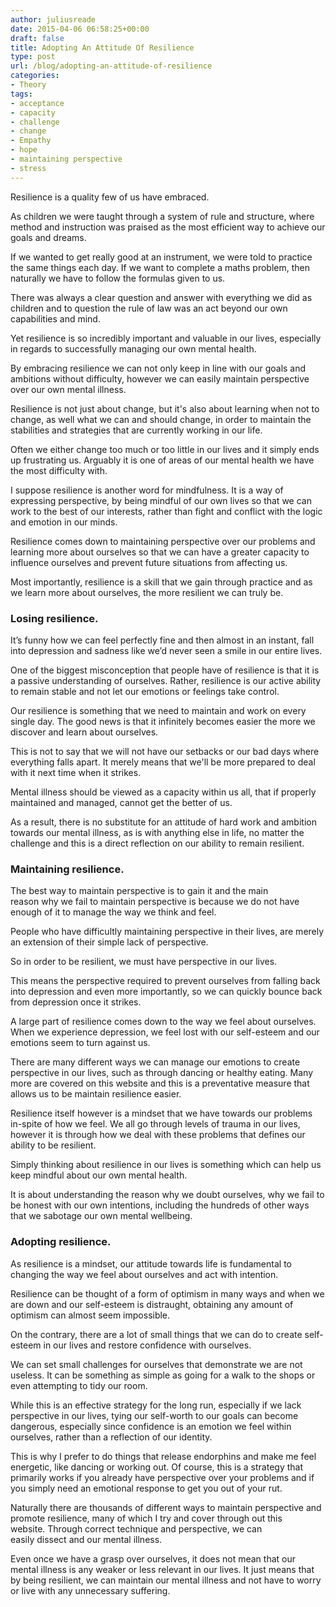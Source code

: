 ```yaml
---
author: juliusreade
date: 2015-04-06 06:58:25+00:00
draft: false
title: Adopting An Attitude Of Resilience
type: post
url: /blog/adopting-an-attitude-of-resilience
categories:
- Theory
tags:
- acceptance
- capacity
- challenge
- change
- Empathy
- hope
- maintaining perspective
- stress
---
```


Resilience is a quality few of us have embraced.

As children we were taught through a system of rule and structure, where method and instruction was praised as the most efficient way to achieve our goals and dreams.

If we wanted to get really good at an instrument, we were told to practice the same things each day. If we want to complete a maths problem, then naturally we have to follow the formulas given to us.

<!-- more -->

There was always a clear question and answer with everything we did as children and to question the rule of law was an act beyond our own capabilities and mind.

Yet resilience is so incredibly important and valuable in our lives, especially in regards to successfully managing our own mental health.

By embracing resilience we can not only keep in line with our goals and ambitions without difficulty, however we can easily maintain perspective over our own mental illness.

Resilience is not just about change, but it's also about learning when not to change, as well what we can and should change, in order to maintain the stabilities and strategies that are currently working in our life.

Often we either change too much or too little in our lives and it simply ends up frustrating us. Arguably it is one of areas of our mental health we have the most difficulty with.

I suppose resilience is another word for mindfulness. It is a way of expressing perspective, by being mindful of our own lives so that we can work to the best of our interests, rather than fight and conflict with the logic and emotion in our minds.

Resilience comes down to maintaining perspective over our problems and learning more about ourselves so that we can have a greater capacity to influence ourselves and prevent future situations from affecting us.

Most importantly, resilience is a skill that we gain through practice and as we learn more about ourselves, the more resilient we can truly be.


### Losing resilience.


It’s funny how we can feel perfectly fine and then almost in an instant, fall into depression and sadness like we’d never seen a smile in our entire lives.

One of the biggest misconception that people have of resilience is that it is a passive understanding of ourselves. Rather, resilience is our active ability to remain stable and not let our emotions or feelings take control.

Our resilience is something that we need to maintain and work on every single day. The good news is that it infinitely becomes easier the more we discover and learn about ourselves.

This is not to say that we will not have our setbacks or our bad days where everything falls apart. It merely means that we'll be more prepared to deal with it next time when it strikes.

Mental illness should be viewed as a capacity within us all, that if properly maintained and managed, cannot get the better of us.

As a result, there is no substitute for an attitude of hard work and ambition towards our mental illness, as is with anything else in life, no matter the challenge and this is a direct reflection on our ability to remain resilient.


### Maintaining resilience.


The best way to maintain perspective is to gain it and the main reason why we fail to maintain perspective is because we do not have enough of it to manage the way we think and feel.

People who have difficultly maintaining perspective in their lives, are merely an extension of their simple lack of perspective.

So in order to be resilient, we must have perspective in our lives.

This means the perspective required to prevent ourselves from falling back into depression and even more importantly, so we can quickly bounce back from depression once it strikes.

A large part of resilience comes down to the way we feel about ourselves. When we experience depression, we feel lost with our self-esteem and our emotions seem to turn against us.

There are many different ways we can manage our emotions to create perspective in our lives, such as through dancing or healthy eating. Many more are covered on this website and this is a preventative measure that allows us to be maintain resilience easier.

Resilience itself however is a mindset that we have towards our problems in-spite of how we feel. We all go through levels of trauma in our lives, however it is through how we deal with these problems that defines our ability to be resilient.

Simply thinking about resilience in our lives is something which can help us keep mindful about our own mental health.

It is about understanding the reason why we doubt ourselves, why we fail to be honest with our own intentions, including the hundreds of other ways that we sabotage our own mental wellbeing.


### Adopting resilience.


As resilience is a mindset, our attitude towards life is fundamental to changing the way we feel about ourselves and act with intention.

Resilience can be thought of a form of optimism in many ways and when we are down and our self-esteem is distraught, obtaining any amount of optimism can almost seem impossible.

On the contrary, there are a lot of small things that we can do to create self-esteem in our lives and restore confidence with ourselves.

We can set small challenges for ourselves that demonstrate we are not useless. It can be something as simple as going for a walk to the shops or even attempting to tidy our room.

While this is an effective strategy for the long run, especially if we lack perspective in our lives, tying our self-worth to our goals can become dangerous, especially since confidence is an emotion we feel within ourselves, rather than a reflection of our identity.

This is why I prefer to do things that release endorphins and make me feel energetic, like dancing or working out. Of course, this is a strategy that primarily works if you already have perspective over your problems and if you simply need an emotional response to get you out of your rut.

Naturally there are thousands of different ways to maintain perspective and promote resilience, many of which I try and cover through out this website. Through correct technique and perspective, we can easily dissect and our mental illness.

Even once we have a grasp over ourselves, it does not mean that our mental illness is any weaker or less relevant in our lives. It just means that by being resilient, we can maintain our mental illness and not have to worry or live with any unnecessary suffering.
